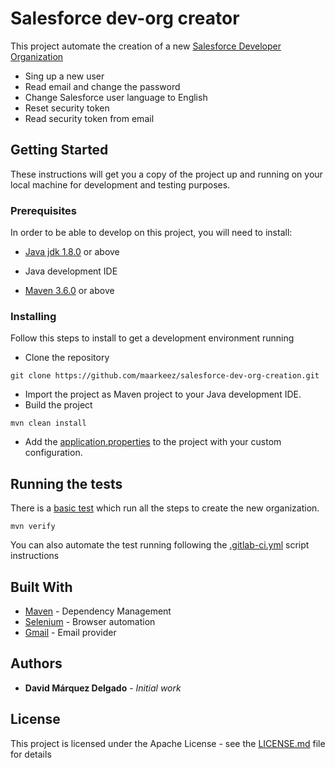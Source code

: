 # Salesforce dev-org creator

This project automate the creation of a new [Salesforce Developer Organization](https://developer.salesforce.com/signup)
* Sing up a new user
* Read email and change the password
* Change Salesforce user language to English
* Reset security token
* Read security token from email

## Getting Started

These instructions will get you a copy of the project up and running on your local machine for development and testing purposes.

### Prerequisites

In order to be able to develop on this project, you will need to install:

* [Java jdk 1.8.0](https://www.oracle.com/technetwork/java/javase/downloads/jdk8-downloads-2133151.html) or above

* Java development IDE

* [Maven 3.6.0](https://maven.apache.org/download.cgi)  or above


### Installing

Follow this steps to install to get a development environment running

* Clone the repository

```
git clone https://github.com/maarkeez/salesforce-dev-org-creation.git
```

* Import the project as Maven project to your Java development IDE.
* Build the project

```
mvn clean install
```

* Add the [application.properties](./src/main/resources/application-template.properties) to the project with your custom configuration.

## Running the tests

There is a [basic test](./src/test/java/com/salesforcedevorgcreation/ApplicationTest.java) which run all the steps to create the new organization.

```
mvn verify
```

You can also automate the test running following the [.gitlab-ci.yml](.gitlab-ci.yml) script instructions

## Built With

* [Maven](https://maven.apache.org/) - Dependency Management
* [Selenium](https://www.seleniumhq.org) - Browser automation
* [Gmail](https://www.google.com/intl/es/gmail/about/) - Email provider

## Authors

* **David Márquez Delgado** - *Initial work* 

## License

This project is licensed under the Apache License - see the [LICENSE.md](LICENSE.md) file for details
